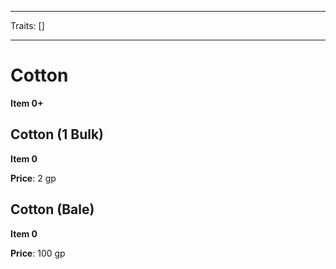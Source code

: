 
---

Traits: []

---

# Cotton

**Item 0+**

> 

## Cotton (1 Bulk)

**Item 0**

**Price**: 2 gp

## Cotton (Bale)

**Item 0**

**Price**: 100 gp
